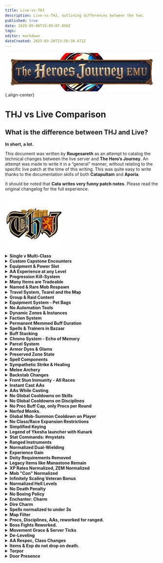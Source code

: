 ```yaml
---
title: Live-vs-THJ
description: Live-vs-THJ, outlining differences between the two.
published: true
date: 2025-05-06T15:05:07.056Z
tags: 
editor: markdown
dateCreated: 2025-03-20T23:56:30.471Z
---
```


![wikibanner_thj.webp](/wikibanner_thj.webp){.align-center}  

<h1>THJ vs Live Comparison</h1>
<div class="intro-card">
    <h2>What is the difference between THJ and Live?</h2>
    <p><strong>In short, a lot.</strong></p>
    <p>
        This document was written by <strong>Rougesareth</strong> as an attempt to catalog the technical 
        changes between the live server and <strong>The Hero’s Journey</strong>. An attempt was made 
        to write it in a “general” manner, without relating to the specific live patch at the time of 
        this writing. This was quite easy to write thanks to the documentation skills of both 
        <strong>Catapultam</strong> and <strong>Aporia</strong>.
    </p>
    <p>
        It should be noted that <strong>Cata writes very funny patch notes</strong>. 
        Please read the original changelog for the full experience.
    </p>
</div>
<div class="page-break">
    <img src="/pagebreak2.webp" alt="Fancy Page Break">
</div>
    <div class="cards">
<details>
<summary><strong>Single v Multi-Class</strong></summary><div class="comparison">
<div class="live">
<span class="label">Live:</span><br> You are allowed to select a single class on character creation.
</div><div class="thj">
<span class="label">THJ:</span><br> You are allowed to select two additional classes. You gain all the benefits of the three classes, including melee, spellcasting, and AA.
</div>
</div>
</details><details>
<summary><strong>Custom Capstone Encounters</strong></summary><div class="comparison">
<div class="live">
<span class="label">Live:</span><br> Fights are-- as they are supposed to be, of course!
</div><div class="thj">
<span class="label">THJ:</span><br> We have added secret or special encounters that are entirely custom with custom itemization and even custom models with their own animations.
</div>
</div>
</details><details>
<summary><strong>Equipment & Power Slot</strong></summary><div class="comparison">
<div class="live">
<span class="label">Live:</span><br> Equipment exists as it is. Items equipped in your power slot increase the power of your other items based on their "purity".
</div><div class="thj">
<span class="label">THJ:</span><br> All equipment, including bags, can drop as "regular", "enchanted", or "legendary", increasing the power of the item. Equipping an item to your power slot will allow you to level up the items. Note, this will attune the items in the process. Quests and tradeskills will always return at least an enchanted version.
</div>
</div>
</details><details>
<summary><strong>AA Experience at any Level</strong></summary><div class="comparison">
<div class="live">
<span class="label">Live:</span><br> Character can start gaining AA EXP at level 51, and begin with zero AA unlocked.
</div><div class="thj">
<span class="label">THJ:</span><br> You can enable AA as early as level one, and are granted a number of universal quality of life AA. Each class is also granted several core AA abilities for free at level one (E.G. rangers receive endless quiver at level 1).
</div>
</div>
</details><details>
<summary><strong>Progression Kill-System</strong></summary><div class="comparison">
<div class="live">
<span class="label">Live:</span><br> Progression is server-wide. Unlocks are either gated my time, or by server-wide progression.
</div><div class="thj">
<span class="label">THJ:</span><br> Progression is both account bound and personal. This means that by default the only content you have available are the classic zones. As you accomplish certain progression goals you will unlock more content, for more information please consult the wiki:
</div>
</div>
</details><details>
<summary><strong>Many Items are Tradeable</strong></summary><div class="comparison">
<div class="live">
<span class="label">Live:</span><br> Items can drop as no-trade, and cannot be traded between players.
</div><div class="thj">
<span class="label">THJ:</span><br> Free trade. Only equipped legendary items, items equipped in your power slot become, and certain donation items are no-trade. Items can be unattuned by using "Urthron's Ultimate Unattuner", which can be purchased from the aug vendor "Gemcrafter Anuk" in the bazaar.
</div>
</div>
</details><details>
<summary><strong>Named & Rare Mob Respawn</strong></summary><div class="comparison">
<div class="live">
<span class="label">Live:</span><br> Named mobs often have 28+ minute respawn timers.
</div><div class="thj">
<span class="label">THJ:</span><br> Respawn timers for named mobs have been flattened to 10 minutes, 40 seconds.
</div>
</div>
</details><details>
<summary><strong>Travel System, Tearel and the Map</strong></summary><div class="comparison">
<div class="live">
<span class="label">Live:</span><br> Travel is conducted through PoK, the nexus, player travel, boats etc.
</div><div class="thj">
<span class="label">THJ:</span><br> In addition to the regular modes of travel, waypoints have been added around the world that can be traveled to by speaking to the NPC "Tearel" in the bazaar. An AA called "Bazaar and Back" has also been added, which allows you to instantly teleport to the bazaar, and back to the location from which it was used.
</div>
</div>
</details><details>
<summary><strong>Group & Raid Content</strong></summary><div class="comparison">
<div class="live">
<span class="label">Live:</span><br> Getting groups is almost impossible in the wild, most players are forced to box for any hope of success. If you want to see the highest level content you will have to join a raiding guild and follow their schedule.
</div><div class="thj">
<span class="label">THJ:</span><br> You are a three box (or more!) all in one. You can handle group content, and raid bosses, alone. All content can be handled either solo, or in a small group.
</div>
</div>
</details><details>
<summary><strong>Equipment System - Pet Bags</strong></summary><div class="comparison">
<div class="live">
<span class="label">Live:</span><br> Pets can be given items by the player to use by trading with them.
</div><div class="thj">
<span class="label">THJ:</span><br> All classes with access to a pet/charm can use a "syncrosatchel", which is a permanent 4-slot bag that your pet automatically equips all items from within, even if stored in the bank.
</div>
</div>
</details><details>
<summary><strong>No Automation Tools</strong></summary><div class="comparison">
<div class="live">
<span class="label">Live:</span><br> There are out of game tools you can use to automate selling (I.E., cheating).
</div><div class="thj">
<span class="label">THJ:</span><br> The above tools are not allowed, instead there are bags that can be purchased that sell automatically on your behalf.
## General
</div>
</div>
</details><details>
<summary><strong>Dynamic Zones & Instances</strong></summary><div class="comparison">
<div class="live">
<span class="label">Live:</span><br> Dynamic zones have varied lockout timers, as well as loot lockout timers. Such as the ~ 73 lockouts in PoT.
</div><div class="thj">
<span class="label">THJ:</span><br> You can create a "respawning" instance, or a "non-respawning" instance. A respawning instance functions normally but will not spawn named enemies with a high respawn timer, such as Lord Nagafen or Lady Vox. A "non-respawning" instance will spawn each enemy only once, but will guarantee the spawn of every named mob that isn't on a short respawn with a placeholder cycle (double check these mechanics). The lockout timers for the two modes are separate, and are 2:00 and 14:00 hours apiece.
</div>
</div>
</details><details>
<summary><strong>Faction System</strong></summary><div class="comparison">
<div class="live">
<span class="label">Live:</span><br> Base faction is determined by race/class/deity.
</div><div class="thj">
<span class="label">THJ:</span><br> Your base faction is determined by the best faction from amongst your classes, as well as your race, and deity.
</div>
</div>
</details><details>
<summary><strong>Permanent Memmed Buff Duration</strong></summary><div class="comparison">
<div class="live">
<span class="label">Live:</span><br> All buffs have a duration, either short (songs) or long (Clarity).
</div><div class="thj">
<span class="label">THJ:</span><br> Self applied buffs, as well as songs equipped to your bar are permanent.
</div>
</div>
</details><details>
<summary><strong>Spells & Trainers in Bazaar</strong></summary><div class="comparison">
<div class="live">
<span class="label">Live:</span><br> Spells can be purchased from a variety of vendors, researched, or quested.
</div><div class="thj">
<span class="label">THJ:</span><br> All spells from level 1-50 can be purchased from spell vendors in the bazaar. In addition most spells post-50 are able to drop as loot.
</div>
</div>
</details><details>
<summary><strong>Buff Stacking</strong></summary><div class="comparison">
<div class="live">
<span class="label">Live:</span><br> Buffs that are classified as duplicate cannot be stacked. Which buffs are stackable is not always intuitive, or player friendly.
</div><div class="thj">
<span class="label">THJ:</span><br> Buff stacking has been largely reworked to make more sense, for example short duration buffs never conflict with normal duration buffs. Examples?
</div>
</div>
</details><details>
<summary><strong>Chrono System - Echo of Memory</strong></summary><div class="comparison">
<div class="live">
<span class="label">Live:</span><br> Chrono can be purchased with real money, and can be sold to other players for platinum or used for membership.
</div><div class="thj">
<span class="label">THJ:</span><br> Chrono has been replaced with "Echoes of Memory", which is rewarded as a "thank you" to players who donate. These can be sold to other players, or used to purchase cosmetics, QoL items, server buffs, and more.
</div>
</div>
</details><details>
<summary><strong>Parcel System</strong></summary><div class="comparison">
<div class="live">
<span class="label">Live:</span><br> Sending mail through the parcel merchant costs platinum.
</div><div class="thj">
<span class="label">THJ:</span><br> Parcels purchased from the /bazaar interface are free.
</div>
</div>
</details><details>
<summary><strong>Armor Dyes & Glams</strong></summary><div class="comparison">
<div class="live">
<span class="label">Live:</span><br> Armor dyes are used to dye your armor different colors, you can gain ornaments to augment the aesthetics of your gear.
</div><div class="thj">
<span class="label">THJ:</span><br> The cosmetic system has been overhauled. Dyes have been consolidated to a single "prismatic dye", which is purchasable for 50k platinum and cannot be tradeskilled. You may turn any item into a glamour-stone, which can be equipped to a piece of gear to transmogrify its appearance. This costs 5k platinum, and consumes the base item.
</div>
</div>
</details><details>
<summary><strong>Preserved Zone State</strong></summary><div class="comparison">
<div class="live">
<span class="label">Live:</span><br> Time within zones progresses at all times, including when they are shut down or the server is offline.
</div><div class="thj">
<span class="label">THJ:</span><br> Zones are able to preserve their state, even when shut down. Loot, spawned mobs, and other parameters will remain as they were before the shut down.
## Spellcasting
</div>
</div>
</details><details>
<summary><strong>Spell Components</strong></summary><div class="comparison">
<div class="live">
<span class="label">Live:</span><br> Many spells require material components.
</div><div class="thj">
<span class="label">THJ:</span><br> Certain spells with expensive components, such as enchanter's rune, have had their material components removed.
</div>
</div>
</details><details>
<summary><strong>Sympathetic Strike & Healing</strong></summary><div class="comparison">
<div class="live">
<span class="label">Live:</span><br> Sympathetic strike of flame is a spellcasting proc that triggers on spellcast.
</div><div class="thj">
<span class="label">THJ:</span><br> Sympathetic strike of flame, and all similar procs, have been replaced with "Sympathetic strike". This triggers on all single target offensive spells that cost at least 10 mana, stacks with everything, and deals damage depending on the rank of the item. Sympathetic healing burst has also been replaced with sympathetic healing.
## Combat
</div>
</div>
</details><details>
<summary><strong>Melee Archery</strong></summary><div class="comparison">
<div class="live">
<span class="label">Live:</span><br> Bows cannot be fired in melee, and depending on era may not be autofired.
</div><div class="thj">
<span class="label">THJ:</span><br> Bows may be fired in melee, and can be autofired in all eras. They have been adjusted to work with most things that benefit melee, if appropriate (I.E., firing a bow levels your offense).
</div>
</div>
</details><details>
<summary><strong>Backstab Changes</strong></summary><div class="comparison">
<div class="live">
<span class="label">Live:</span><br> Rogues wielding one handed piercing weapons can perform a backstab, if they are positioned behind the mob.
</div><div class="thj">
<span class="label">THJ:</span><br> Rogues may backstab from any angle (including the front), and may do so with any weapon. Backstab damage with 1hp has been increased to compensate.
</div>
</div>
</details><details>
<summary><strong>Front Stun Immunity - All Races</strong></summary><div class="comparison">
<div class="live">
<span class="label">Live:</span><br> Ogres have access to frontal stun immunity, or FSI, which prevents them from being stunned when attacked from the front.
</div><div class="thj">
<span class="label">THJ:</span><br> All classes have access to FSI. In addition, after being stunned you will gain a short stun immunity.
</div>
</div>
</details><details>
<summary><strong>Instant Cast AAs</strong></summary><div class="comparison">
<div class="live">
<span class="label">Live:</span><br> AA abilities often have cast times.
</div><div class="thj">
<span class="label">THJ:</span><br> AA abilities are instant cast. and can be used while casting.
</div>
</div>
</details><details>
<summary><strong>AAs While Casting</strong></summary><div class="comparison">
<div class="live">
<span class="label">Live:</span><br> AA abilities and disciplines cannot be used while casting.
</div><div class="thj">
<span class="label">THJ:</span><br> AA abilities, and instant use disciplines, may be used while casting.
</div>
</div>
</details><details>
<summary><strong>No Global Cooldowns on Skills</strong></summary><div class="comparison">
<div class="live">
<span class="label">Live:</span><br> Many combat abilities share cooldowns.
</div><div class="thj">
<span class="label">THJ:</span><br> Kick, bash, frenzy, monk kicks, and monk strikes have had their cooldowns separated.
</div>
</div>
</details><details>
<summary><strong>No Global Cooldowns on Disciplines</strong></summary><div class="comparison">
<div class="live">
<span class="label">Live:</span><br> Certain disciplines share cooldowns with one another.
</div><div class="thj">
<span class="label">THJ:</span><br> Disciplines earned from different classes do not share cooldown timers. Cooldowns are still present for disciplines that already shared a cooldown from WITHIN a single class.
</div>
</div>
</details><details>
<summary><strong>No Proc Buff Cap, only Procs per Round</strong></summary><div class="comparison">
<div class="live">
<span class="label">Live:</span><br> You can have a maximum of 4 proc buffs.
</div><div class="thj">
<span class="label">THJ:</span><br> You may have any number of proc buffs, but only up to 4 may proc in a single round.
</div>
</div>
</details><details>
<summary><strong>Nerfed Monks.</strong></summary><div class="comparison">
<div class="live">
<span class="label">Live:</span><br> Nerfed monks.
</div><div class="thj">
<span class="label">THJ:</span><br> Nerfed monks (all is right in the world).
</div>
</div>
</details><details>
<summary><strong>Global Mob-Summon Cooldown on Player</strong></summary><div class="comparison">
<div class="live">
<span class="label">Live:</span><br> Individual mobs have a cooldown on how often they can summon you.
</div><div class="thj">
<span class="label">THJ:</span><br> You have an internal summon cooldown of 10 seconds, during this time you are completely immune to being summoned.
## Trading
</div>
</div>
</details><details>
<summary><strong>No Class/Race Expansion Restrictions</strong></summary><div class="comparison">
<div class="live">
<span class="label">Live:</span><br> Vah Shir, Iksar, Beastlords, Frogloks, and Berserkers are available depending on what the current expansion is.
</div><div class="thj">
<span class="label">THJ:</span><br> All classes and races are playable from the beginning, regardless of progression.
</div>
</div>
</details><details>
<summary><strong>Simplified Keying</strong></summary><div class="comparison">
<div class="live">
<span class="label">Live:</span><br> Many zones require keys to enter.
</div><div class="thj">
<span class="label">THJ:</span><br> Keying exists, but in some cases is tied to progression, E.G., you are automatically keyed for Vex Thal when your account is flagged for PoP.
</div>
</div>
</details><details>
<summary><strong>Legend of Ykesha launcher with Kunark</strong></summary><div class="comparison">
<div class="live">
<span class="label">Live:</span><br> LDoN and LoY exist, and release at their proper points.
</div><div class="thj">
<span class="label">THJ:</span><br> LDoN is skipped, and LoY is unlocked with Kunark. Neither expansion is required for progression. Leadership AA is available from level 1.
</div>
  </div>
</details><details>
  <summary><strong>Stat Commands: #mystats</strong>
</summary><div class="comparison">
<div class="live">
<span class="label">Live:</span><br> Soft caps are invisible, and as such stats such as your true mitigation or avoidance values are difficult to calculate accurately.
</div><div class="thj">
<span class="label">THJ:</span><br> You can see what your stats are doing in much more detail, including your accurate mitigation, avoidance, and movement speed.
</div>
</div>
</details><details>
<summary><strong>Ranged Instruments</strong></summary><div class="comparison">
<div class="live">
<span class="label">Live:</span><br> Most instruments are equipped in either the primary or secondary slots.
</div><div class="thj">
<span class="label">THJ:</span><br> Non-weapon instruments (and the bard epic) can be equipped in the range slot.
</div>
</div>
</details><details>
<summary><strong>Normalized Dual-Wielding</strong></summary><div class="comparison">
<div class="live">
<span class="label">Live:</span><br> The ability to equip a weapon in offhand is determined by your class.
</div><div class="thj">
<span class="label">THJ:</span><br> All classes can equip a weapon in their offhand, but only the classes that gain dual wield naturally are able to attack with it.
</div>
</div>
</details><details>
<summary><strong>Experience Gain</strong></summary><div class="comparison">
<div class="live">
<span class="label">Live:</span><br> Augments have 25 slot types, hidden aug issues, luck, fusing, a confusing system.
</div><div class="thj">
<span class="label">THJ:</span><br> Augments have been standardized across all items into 4 types: type 1 (stats), type 2 (worn/focus), type 3 (spells), type 4( procs). All items have at least one stat slot, all weapons have at least one proc slot.
</div>
</div>
</details><details>
<summary><strong>Deity Requirements Removed</strong></summary><div class="comparison">
<div class="live">
<span class="label">Live:</span><br> Some equipment has a deity requirement to be equipped.
</div><div class="thj">
<span class="label">THJ:</span><br> All deity requirements have been removed.
</div>
</div>
</details><details>
<summary><strong>Legacy Items like Manastone Remain</strong></summary><div class="comparison">
<div class="live">
<span class="label">Live:</span><br> There are many items that are removed from the loot tables for balance reasons. These items are no longer available to drop.
</div><div class="thj">
<span class="label">THJ:</span><br> Many items remain in the game forever, including the manastone.
## EXP
</div>
</div>
</details><details>
<summary><strong>XP Rates Normalized, ZEM Normalized</strong></summary><div class="comparison">
<div class="live">
<span class="label">Live:</span><br> XP rates vary greatly by server and era. ZEMs fluctuate wildly, and many enjoyable zones are less viable as a result.
</div><div class="thj">
<span class="label">THJ:</span><br> All XP rates have been increased, AA EXP has been greatly increased. ZEMs have been flattened at a higher value, meaning all zones can be viable for EXP.
</div>
</div>
</details><details>
<summary><strong>Mob "Con" Normalized</strong></summary><div class="comparison">
<div class="live">
<span class="label">Live:</span><br> EXP gains overall favor killing dark blue and under mobs due to a variety of factors.
</div><div class="thj">
<span class="label">THJ:</span><br> Experience rate changed to favor killing red/yellow mobs over blue/light blue/green. XP cap is based on the level of the mob, as well as the level of the player.
</div>
</div>
</details><details>
<summary><strong>Infinitely Scaling Veteran Bonus</strong></summary><div class="comparison">
<div class="live">
<span class="label">Live:</span><br> Characters can gain veteran rewards based on the total amount of months paid.
</div><div class="thj">
<span class="label">THJ:</span><br> All characters start with 150 veteran AA, which grants bonus AA XP. New characters will gain additional veteran AA based on the total amount of AAs above 150 earned by other characters on the same account.
</div>
</div>
</details><details>
<summary><strong>Normalized Hell Levels</strong></summary><div class="comparison">
<div class="live">
<span class="label">Live:</span><br> Certain levels are "hell levels", requiring greatly more XP than normal.
</div><div class="thj">
<span class="label">THJ:</span><br> Hell levels have been removed (twice).
</div>
</div>
</details><details>
<summary><strong>No Death Penalty</strong></summary><div class="comparison">
<div class="live">
<span class="label">Live:</span><br> Starting at level 6 you lose a portion of your EXP on death.
</div><div class="thj">
<span class="label">THJ:</span><br> XP loss on death has been removed.
</div>
</div>
</details><details>
<summary><strong>No Boxing Policy</strong></summary><div class="comparison">
<div class="live">
<span class="label">Live:</span><br> Free boxing is allowed, rules vary on TLP.
</div><div class="thj">
<span class="label">THJ:</span><br> THJ has a strict no-boxing policy. You are allowed up to one character outside the bazaar at any time. Trade mules, buff bots, and otherwise are allowed as long as you do not violate the one character outside the bazaar rule. You are generally allowed a maximum of three characters at a time.
</div>
</div>
</details><details>  
<summary><strong>Enchanter: Charm</strong></summary><div class="comparison">  
<div class="live">
<span class="label">Live:</span><br> Arbitrary charm breaks, Charm at later levels, cannot refresh charm, doppleganger requires project illusion, no real benefit.
</div><div class="thj">
<span class="label">THJ:</span><br> Charm is not likely to break and can be recasted and refreshed before it breasks. Enchanter has Dire Charm, a permanent, unresistable charm for certain mobs. Doppleganger completely reworked to cast your spells and your abilities. Charm remains useful forever.
</div>
</div>
</details><details>
<summary><strong>Dire Charm</strong></summary><div class="comparison">
<div class="live">
<span class="label">Live:</span><br> Dire Charm does not exist.
</div><div class="thj">
<span class="label">THJ:</span><br> Any light blue con mob can be dire charmed, as marked by the Dire Charm AA. Level 46 is where is caps, then anything light blue after level 46. also 
</div>
</div>
</details><details>
<summary><strong>Spells normalized to under 3s</strong></summary><div class="comparison">
<div class="live">
<span class="label">Live:</span><br> Spell cast times can get to over 8s.
</div><div class="thj">
<span class="label">THJ:</span><br> Spells have a maximum cast time of 3 seconds, any time saved is added to the recast timer, DoTs are normalized to a single second cast time.
</div>
</div>
</details><details>
<summary><strong>Map Filter</strong></summary><div class="comparison">
<div class="live">
<span class="label">Live:</span><br> You would need to get MQ2 to use the map filter
</div><div class="thj">
<span class="label">THJ:</span><br> MQ is built into the client so that you can do custom mapfilters, such as using /mapfilter. Maps are also custom for our server, made by players that play here.
</div>
</div>
</details><details>
<summary><strong>Procs, Disciplines, AAs, reworked for ranged.</strong></summary><div class="comparison">
<div class="live">
<span class="label">Live:</span><br> Many of these abilities did not work with ranged weapons until much later and ranged weapons got reworked at level 90+. SoD was when Endless Quiver dropped, and now its a Luclin AA.
</div><div class="thj">
<span class="label">THJ:</span><br> A lot of EQ skills have modifiers behind the scenes that have been normalized to work with ranged weapons. Rangers get Endless Quiver automatically.
</div>
</div>
</details><details>
<summary><strong>Boss Fights Reworked.</strong></summary><div class="comparison">
<div class="live">
<span class="label">Live:</span><br> Zones with massive histories all reworked into 2.0, Plane of Mischief, Hate, Growth, many encounters reworked and zone strength changed after years of it not working.
</div><div class="thj">
<span class="label">THJ:</span><br> Endgame bossfights were reworked in a way that aligns with the vision of EverQuest as it was, before everything was 2.0, or before they emptied Sleeper's Tomb, the straight-to-boss dungeons are now vast, living dungeons.
</div>
</div>
</details>
</div>
</details><details>
<summary><strong>Movement Grace & Server Ticks</strong></summary><div class="comparison">
<div class="live">
<span class="label">Live:</span><br> On live, it seems like movement is clientside and just does sanity checks with the server, so when you move is when you start moving, and when you stop is when you stop moving. thus, the 0.5s cast period allows for true slidecasting style to the extent that 0.5s cast spells can always be cast while moving.
</div><div class="thj">
<span class="label">THJ:</span><br> On eqemu/classic, zone ticks are always happening. in true classic, you have to feel out ticks for everything and mostly time them by regen ticks. On THJ, baseline, this works a little different due to using luclin-style out-of-combat regen and character-specific regen ticks. This means when you move, you can't actually tell when you're getting snapshotted as having moved unless you have an amazing feel for it, because you're just a model at a point that was facing a direction and moving a direction. Standard server-side snapshotting with little client handshaking.
</div>
</div>
</details><details>
<summary><strong>De-Leveling</strong></summary><div class="comparison">
<div class="live">
<span class="label">Live:</span><br> De-leveling requires sacrificing over and over and over and over, then you have to level back up the hard way.
</div><div class="thj">
<span class="label">THJ:</span><br> For 500 platinum pieces per level, you can de-level by multiples of 5 levels, and then level right back up for the same cost of 500 platinum pieces per level.
</div>
</div>
</details><details>
<summary><strong>AA Respec, Class Changes</strong></summary><div class="comparison">
<div class="live">
<span class="label">Live:</span><br> No way to respec AA, even via Premium. Complex class-change premium feature.
</div><div class="thj">
<span class="label">THJ:</span><br> You can talk to Ayonae, Composer of Fate, in the bazaar to respec either Class, OR AA, OR both. 
</div>
</div>
</details><details>
<summary><strong>Items & Exp do not drop on death.</strong></summary><div class="comparison">
<div class="live">
<span class="label">Live:</span><br> On live, you drop all items and your xp is stored on your corpse. Resurrection spells have an xp % associated with them which is how much you recover from the resurrection via the corpse... Looting all items off of the corpse voids the Exp.
<div><div class="thj">
<span class="label">THJ:</span> You do not drop items or exp on death, period.
</div>
</div>
</details><details>
<summary><strong>Torpor</strong></summary><div class="comparison">
<div class="live">
<span class="label">Live:</span> A short duration shaman spell that heals you and makes you "drowsy" with a small regen, or "sleepy" with a moderate regen, these have attack speed issues and slow your attack. Later expansions switch to less attack impact and slow.
</div><div class="thj">
<span class="label">THJ:</span> Torpor does not need to be refreshed, and can be kept on... and do not slow your attack.
</div>
</div>
</details><details>
<summary><strong>Door Presence</strong></summary><div class="comparison">
<div class="live">
<span class="label">Live:</span> This door exists.
<img src="/equipment-guide/thisdoor.png" alt="This Door" class="door-image">
</div><div class="thj">
<span class="label">THJ:</span> This door has been removed.
<img src="/equipment-guide/thisdoor.png" alt="This Door" class="door-image">
</div>
</div>
